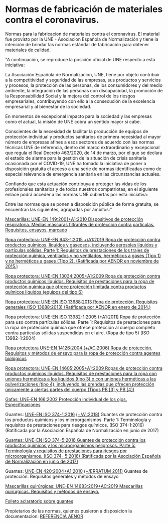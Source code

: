 # Normas de fabricación de materiales contra el coronavirus.

Normas para la fabricacion de materiales contra el coronavirus. El material fue provisto por la UNE - Asociacion Española de Normalización y tiene la intención de brindar las normas estándar de fabricación para obtener materiales de calidad.

"A continuación, se reproduce la posición oficial de UNE respecto a esta iniciativa:

La Asociación Española de Normalización, UNE, tiene por objeto contribuir a la competitividad y seguridad de las empresas, sus productos y servicios y procesos, la protección de las personas, de los consumidores y del medio ambiente, la integración de las personas con discapacidad, la promoción de la Responsabilidad Social y la mejora del control de los riesgos empresariales, contribuyendo con ello a la consecución de la excelencia empresarial y al bienestar de la sociedad.

En momentos de excepcional impacto para la sociedad y las empresas como el actual, la misión de UNE cobra un sentido mayor si cabe.

Conscientes de la necesidad de facilitar la producción de equipos de protección individual y productos sanitarios de primera necesidad al mayor número de empresas afines a esos sectores de acuerdo con las normas técnicas UNE de referencia, dentro del marco extraordinario y excepcional que regula el Real Decreto 463/2020, de 14 de marzo, por el que se declara el estado de alarma para la gestión de la situación de crisis sanitaria ocasionada por el COVID-19, UNE ha tomado la iniciativa de poner a disposición gratuita el acceso a una serie de normas identificadas como de especial relevancia de emergencia sanitaria en las circunstancias actuales.

Confiando que esta actuación contribuya a proteger las vidas de los profesionales sanitarios y de todos nuestros compatriotas, en el siguiente enlace podrá acceder a las normas UNE cubiertas por esta iniciativa:

Entre las normas que se ponen a disposición pública de forma gratuita, se encuentran las siguientes, agrupadas por ámbitos:"

[Mascarillas: UNE-EN 149:2001+A1:2010 Dispositivos de protección respiratoria. Medias máscaras filtrantes de protección contra partículas. Requisitos, ensayos, marcado](https://github.com/Open-Source-COVID19-Bolivia/normas-fabricacion-materiales-coronavirus/blob/master/NMESPDF0523512.PDF)

[Ropa protectora: UNE-EN 943-1:2015 +/A1:2019 Ropa de protección contra productos químicos, líquidos y gaseosos, incluyendo aerosoles líquidos y partículas sólidas. Parte 1: Requisitos de prestaciones de los trajes de protección química, ventilados y no ventilados, herméticos a gases (Tipo 1) y no herméticos a gases (Tipo 2). (Ratificada por AENOR en noviembre de 2015.)](https://github.com/Open-Source-COVID19-Bolivia/normas-fabricacion-materiales-coronavirus/blob/master/NMENPDF0584139.PDF)

[Ropa protectora: UNE-EN 13034:2005+A1:2009 Ropa de protección contra productos químicos líquidos. Requisitos de prestaciones para la ropa de protección química que ofrece protección limitada contra productos químicos líquidos (equipos del tipo 6)](https://github.com/Open-Source-COVID19-Bolivia/normas-fabricacion-materiales-coronavirus/blob/master/NMESPDF0525850.PDF)

[Ropa protectora: UNE-EN ISO 13688:2013 Ropa de protección. Requisitos generales (ISO 13688:2013) (Ratificada por AENOR en enero de 2014.)](https://github.com/Open-Source-COVID19-Bolivia/normas-fabricacion-materiales-coronavirus/blob/master/NMENPDF0545252.PDF)

Ropa protectora: [UNE-EN ISO 13982-1:2005](https://github.com/Open-Source-COVID19-Bolivia/normas-fabricacion-materiales-coronavirus/blob/master/NMESPDF0503271.PDF) [(+A1:2011)](https://github.com/Open-Source-COVID19-Bolivia/normas-fabricacion-materiales-coronavirus/blob/master/NMESPDF0538541.PDF) Ropa de protección para uso contra partículas sólidas. Parte 1: Requisitos de prestaciones para la ropa de protección química que ofrece protección al cuerpo completo contra partículas sólidas suspendidas en el aire. (Ropa de tipo 5) (ISO 13982-1:2004)

[Ropa protectora UNE-EN 14126:2004 (+/AC:2006) Ropa de protección. Requisitos y métodos de ensayo para la ropa de protección contra agentes biológicos](https://github.com/Open-Source-COVID19-Bolivia/normas-fabricacion-materiales-coronavirus/blob/master/NMESPDF0506888.PDF)

[Ropa protectora: UNE-EN 14605:2005+A1:2009 Ropas de protección contra productos químicos líquidos. Requisitos de prestaciones para la ropa con uniones herméticas a los líquidos (tipo 3) o con uniones herméticas a las pulverizaciones (tipo 4), incluyendo las prendas que ofrecen protección únicamente a ciertas partes del cuerpo (Tipos PB [3] y PB [4])](https://github.com/Open-Source-COVID19-Bolivia/normas-fabricacion-materiales-coronavirus/blob/master/NMESPDF0526407.PDF)

[Gafas: UNE-EN 166:2002 Protección individual de los ojos. Especificaciones](https://github.com/Open-Source-COVID19-Bolivia/normas-fabricacion-materiales-coronavirus/blob/master/NMESPDF0491054.PDF)

 Guantes: [UNE-EN ISO 374-1:2016](https://github.com/Open-Source-COVID19-Bolivia/normas-fabricacion-materiales-coronavirus/blob/master/NMENPDF0559138.PDF) [(+/A1:2018)](https://github.com/Open-Source-COVID19-Bolivia/normas-fabricacion-materiales-coronavirus/blob/master/NMENPDF0568153.PDF) Guantes de protección contra los productos químicos y los microorganismos. Parte 1: Terminología y requisitos de prestaciones para riesgos químicos. (ISO 374-1:2016) (Ratificada por la Asociación Española de Normalización en junio de 2017)

[Guantes: UNE-EN ISO 374-5:2016 Guantes de protección contra los productos químicos y los microorganismos peligrosos. Parte 5: Terminología y requisitos de prestaciones para riesgos por microorganismos. (ISO 374- 5:2016) (Ratificada por la Asociación Española de Normalización en junio de 2017)](https://github.com/Open-Source-COVID19-Bolivia/normas-fabricacion-materiales-coronavirus/blob/master/NMENPDF0559169.PDF)

Guantes: [UNE-EN 420:2004+A1:2010](https://github.com/Open-Source-COVID19-Bolivia/normas-fabricacion-materiales-coronavirus/blob/master/NMESPDF0533180.PDF) [(+/ERRATUM 2011)](https://github.com/Open-Source-COVID19-Bolivia/normas-fabricacion-materiales-coronavirus/blob/master/NMESPDF0533180.PDF) Guantes de protección. Requisitos generales y métodos de ensayo

[Mascarillas quirúrgicas: UNE-EN 14683:2019+AC:2019 Mascarillas quirúrgicas. Requisitos y métodos de ensayo.](https://github.com/Open-Source-COVID19-Bolivia/normas-fabricacion-materiales-coronavirus/blob/master/NMESPDF0597790.PDF)

[Folleto aclaratorio sobre guantes](https://github.com/Open-Source-COVID19-Bolivia/normas-fabricacion-materiales-coronavirus/blob/master/D%C3%ADptico%20Guantes%20de%20uso%20dual%20-%20A%C3%B1o%202019.pdf)

Propietarios de las normas, quienes pusieron a disposicion la documentacion:
[REFERENCIA AENOR](https://www.aenor.com/normas-y-libros/buscador-de-normas?k=((IdentificadorNorma:N0062987%20AND%20ContentSource:UNE)%20OR%20%20(IdentificadorNorma:N0052319%20AND%20ContentSource:UNE)%20OR%20(IdentificadorNorma:N0043990%20AND%20ContentSource:UNE)%20OR%20(IdentificadorNorma:N0044646%20AND%20ContentSource:UNE)%20OR%20%20(IdentificadorNorma:N0055012%20AND%20ContentSource:UNE)%20OR%20(IdentificadorNorma:N0055136%20AND%20ContentSource:UNE)%20OR%20(IdentificadorNorma:N0024817%20AND%20ContentSource:UNE)%20OR%20%20(IdentificadorNorma:N0026750%20AND%20ContentSource:UNE)%20OR%20(IdentificadorNorma:N0058292%20AND%20ContentSource:UNE)%20OR%20(IdentificadorNorma:N0044643%20AND%20ContentSource:UNE)%20OR%20(IdentificadorNorma:N0031230%20AND%20ContentSource:UNE)%20OR%20%20(IdentificadorNorma:N0063090%20AND%20ContentSource:UNE)%20OR%20(IdentificadorNorma:N0063089%20AND%20ContentSource:UNE)%20OR%20(IdentificadorNorma:N0045143%20AND%20ContentSource:UNE)%20OR%20%20(IdentificadorNorma:N0043864%20AND%20ContentSource:UNE)%20OR%20(IdentificadorNorma:N0061827%20AND%20ContentSource:UNE)%20OR%20(IdentificadorNorma:N0033581%20AND%20ContentSource:UNE)%20%20OR%20(IdentificadorNorma:N0048459%20AND%20ContentSource:UNE)%20%20OR%20(IdentificadorNorma:N0058291%20AND%20ContentSource:UNE)%20OR%20(IdentificadorNorma:N0060482%20AND%20ContentSource:UNE)%20OR%20(IdentificadorNorma:N0046067%20AND%20ContentSource:UNE)))
